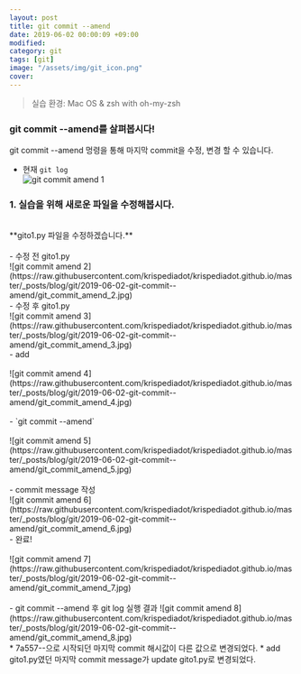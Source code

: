 ```yaml
---
layout: post
title: git commit --amend
date: 2019-06-02 00:00:09 +09:00
modified: 
category: git
tags: [git]
image: "/assets/img/git_icon.png"
cover: 
---
```


>실습 환경: Mac OS & zsh with oh-my-zsh

### git commit --amend를 살펴봅시다! <br>

 git commit --amend 멍령을 통해 마지막 commit을 수정, 변경 할 수 있습니다. <br>

  - 현재 `git log`<br>
   ![git commit amend 1](https://raw.githubusercontent.com/krispediadot/krispediadot.github.io/master/_posts/blog/git/2019-06-02-git-commit--amend/git_commit_amend_1.jpg)

### 1. 실습을 위해 새로운 파일을 수정해봅시다. <br>
<br>
**gito1.py 파일을 수정하겠습니다.**<br>
<br>
- 수정 전 gito1.py<br>
![git commit amend 2](https://raw.githubusercontent.com/krispediadot/krispediadot.github.io/master/_posts/blog/git/2019-06-02-git-commit--amend/git_commit_amend_2.jpg)
<br>
- 수정 후 gito1.py<br>
![git commit amend 3](https://raw.githubusercontent.com/krispediadot/krispediadot.github.io/master/_posts/blog/git/2019-06-02-git-commit--amend/git_commit_amend_3.jpg)
<br>
- add<br>
<br>
![git commit amend 4](https://raw.githubusercontent.com/krispediadot/krispediadot.github.io/master/_posts/blog/git/2019-06-02-git-commit--amend/git_commit_amend_4.jpg)
<br><br>
- `git commit --amend`<br>
<br>
![git commit amend 5](https://raw.githubusercontent.com/krispediadot/krispediadot.github.io/master/_posts/blog/git/2019-06-02-git-commit--amend/git_commit_amend_5.jpg)
<br><br>
- commit message 작성<br>
![git commit amend 6](https://raw.githubusercontent.com/krispediadot/krispediadot.github.io/master/_posts/blog/git/2019-06-02-git-commit--amend/git_commit_amend_6.jpg)
<br>
- 완료!<br>
<br>
![git commit amend 7](https://raw.githubusercontent.com/krispediadot/krispediadot.github.io/master/_posts/blog/git/2019-06-02-git-commit--amend/git_commit_amend_7.jpg)
<br><br>
- git commit --amend 후 git log 실행 결과
![git commit amend 8](https://raw.githubusercontent.com/krispediadot/krispediadot.github.io/master/_posts/blog/git/2019-06-02-git-commit--amend/git_commit_amend_8.jpg)
<br>
  * 7a557--으로 시작되던 마지막 commit 해시값이 다른 값으로 변경되었다. 
  * add gito1.py였던 마지막 commit message가 update gito1.py로 변경되었다.